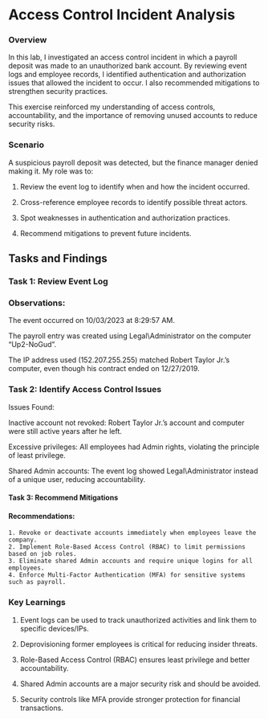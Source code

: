 # Access Control Incident Analysis
### Overview

In this lab, I investigated an access control incident in which a payroll deposit was made to an unauthorized bank account. By reviewing event logs and employee records, I identified authentication and authorization issues that allowed the incident to occur. I also recommended mitigations to strengthen security practices.

This exercise reinforced my understanding of access controls, accountability, and the importance of removing unused accounts to reduce security risks.

### Scenario

A suspicious payroll deposit was detected, but the finance manager denied making it. My role was to:

1. Review the event log to identify when and how the incident occurred.

2. Cross-reference employee records to identify possible threat actors.

3. Spot weaknesses in authentication and authorization practices.

4. Recommend mitigations to prevent future incidents.

## Tasks and Findings
### Task 1: Review Event Log
### Observations:

The event occurred on 10/03/2023 at 8:29:57 AM.

The payroll entry was created using Legal\Administrator on the computer “Up2-NoGud”.

The IP address used (152.207.255.255) matched Robert Taylor Jr.’s computer, even though his contract ended on 12/27/2019.

### Task 2: Identify Access Control Issues
Issues Found:

Inactive account not revoked: Robert Taylor Jr.’s account and computer were still active years after he left.

Excessive privileges: All employees had Admin rights, violating the principle of least privilege.

Shared Admin accounts: The event log showed Legal\Administrator instead of a unique user, reducing accountability.

#### Task 3: Recommend Mitigations
#### Recommendations:
```text
1. Revoke or deactivate accounts immediately when employees leave the company.
2. Implement Role-Based Access Control (RBAC) to limit permissions based on job roles.
3. Eliminate shared Admin accounts and require unique logins for all employees.
4. Enforce Multi-Factor Authentication (MFA) for sensitive systems such as payroll.
```
### Key Learnings

1. Event logs can be used to track unauthorized activities and link them to specific devices/IPs.

2. Deprovisioning former employees is critical for reducing insider threats.

3. Role-Based Access Control (RBAC) ensures least privilege and better accountability.

4. Shared Admin accounts are a major security risk and should be avoided.

5. Security controls like MFA provide stronger protection for financial transactions.
